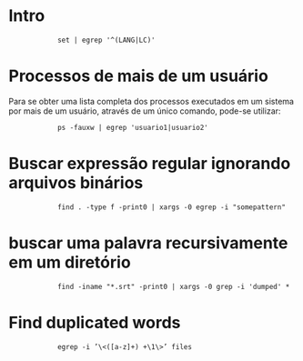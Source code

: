 # Intro

				set | egrep '^(LANG|LC)'

# Processos de mais de um usuário

Para se obter uma lista completa dos processos executados em um sistema por
mais de um usuário, através de um único comando, pode-se utilizar:

				ps -fauxw | egrep 'usuario1|usuario2'

# Buscar expressão regular ignorando arquivos binários

				find . -type f -print0 | xargs -0 egrep -i "somepattern"


# buscar uma palavra recursivamente em um diretório

				find -iname "*.srt" -print0 | xargs -0 grep -i 'dumped' *

# Find duplicated words

				egrep -i ’\<([a-z]+) +\1\>’ files
